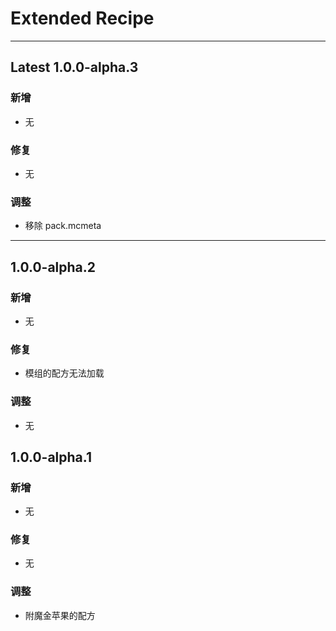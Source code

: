 # Extended Recipe

---
## Latest 1.0.0-alpha.3
### 新增
- 无

### 修复
- 无

### 调整
- 移除 pack.mcmeta

---
## 1.0.0-alpha.2
### 新增
- 无

### 修复
- 模组的配方无法加载

### 调整
- 无

## 1.0.0-alpha.1
### 新增
- 无

### 修复
- 无

### 调整
- 附魔金苹果的配方
